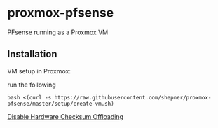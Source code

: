 # proxmox-pfsense

PFsense running as a Proxmox VM

## Installation

VM setup in Proxmox:

run the following

``` shell
bash <(curl -s https://raw.githubusercontent.com/shepner/proxmox-pfsense/master/setup/create-vm.sh)
```

[Disable Hardware Checksum Offloading](https://docs.netgate.com/pfsense/en/latest/virtualization/virtio-driver-support.html)

